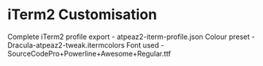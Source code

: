 # iTerm2 Customisation

Complete iTerm2 profile export - atpeaz2-iterm-profile.json
Colour preset - Dracula-atpeaz2-tweak.itermcolors
Font used - SourceCodePro+Powerline+Awesome+Regular.ttf